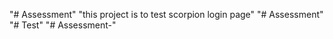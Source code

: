 "# Assessment" 
"this project is to test scorpion login page"
"# Assessment" 
"# Test" 
"# Assessment-" 
